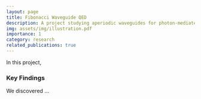 ```yaml
---
layout: page
title: Fibonacci Waveguide QED
description: A project studying aperiodic waveguides for photon-mediated interactions
img: assets/img/illustration.pdf
importance: 1
category: research
related_publications: true
---
```


In this project,

### Key Findings

We discovered ...
